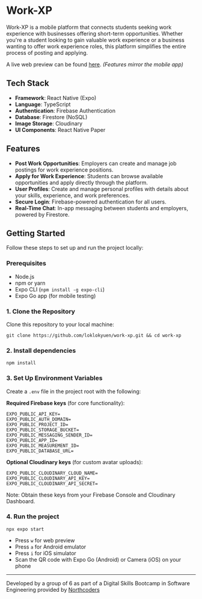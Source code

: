 # Work-XP

Work-XP is a mobile platform that connects students seeking work experience with businesses offering short-term opportunities. Whether you're a student looking to gain valuable work experience or a business wanting to offer work experience roles, this platform simplifies the entire process of posting and applying.

A live web preview can be found [here](https://work-xp.netlify.app/). *(Features mirror the mobile app)*

## Tech Stack
- **Framework**: React Native (Expo)
- **Language**: TypeScript
- **Authentication**: Firebase Authentication
- **Database**: Firestore (NoSQL)
- **Image Storage**: Cloudinary
- **UI Components**: React Native Paper

## Features

- **Post Work Opportunities**: Employers can create and manage job postings for work experience positions.
- **Apply for Work Experience**: Students can browse available opportunities and apply directly through the platform.
- **User Profiles**: Create and manage personal profiles with details about your skills, experience, and work preferences.
- **Secure Login**: Firebase-powered authentication for all users.
- **Real-Time Chat**: In-app messaging between students and employers, powered by Firestore.

## Getting Started

Follow these steps to set up and run the project locally:
### Prerequisites
- Node.js
- npm or yarn
- Expo CLI (`npm install -g expo-cli`)
- Expo Go app (for mobile testing)

### 1. Clone the Repository

Clone this repository to your local machine:

```git clone https://github.com/loklokyuen/work-xp.git && cd work-xp```

### 2. Install dependencies

```npm install```

### 3. Set Up Environment Variables
Create a `.env` file in the project root with the following:

**Required Firebase keys** (for core functionality):
```
EXPO_PUBLIC_API_KEY=
EXPO_PUBLIC_AUTH_DOMAIN=
EXPO_PUBLIC_PROJECT_ID=
EXPO_PUBLIC_STORAGE_BUCKET=
EXPO_PUBLIC_MESSAGING_SENDER_ID=
EXPO_PUBLIC_APP_ID=
EXPO_PUBLIC_MEASUREMENT_ID=
EXPO_PUBLIC_DATABASE_URL=
```
**Optional Cloudinary keys** (for custom avatar uploads):
```
EXPO_PUBLIC_CLOUDINARY_CLOUD_NAME=
EXPO_PUBLIC_CLOUDINARY_API_KEY=
EXPO_PUBLIC_CLOUDINARY_API_SECRET=
```
Note: Obtain these keys from your Firebase Console and Cloudinary Dashboard.
### 4. Run the project

```npx expo start```

- Press `w` for web preview
- Press `a` for Android emulator
- Press `i` for iOS simulator
- Scan the QR code with Expo Go (Android) or Camera (iOS) on your phone

--- 

Developed by a group of 6 as part of a Digital Skills Bootcamp in Software Engineering provided by [Northcoders](https://northcoders.com/)